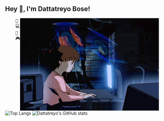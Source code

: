 ## Hey 👋, I'm Dattatreyo Bose!
<img src="https://github.com/Dattatreyo/Dattatreyo/blob/main/assets/lain.gif" alt="Lain" align="right" />
<pre>
    💼 B.Tech UG
    💻 Ml • Cloud • Neural Networks
    📖 Software architecture • Distributed systems
    🎮 Games • Anime • Code • Art • Manga
</pre>

![Top Langs](https://readmestat-vubp.vercel.app/api/top-langs/?username=Dattatreyo&layout=donut&exclude_repo=readmestat,Dattatreyo.github.io)
![Dattatreyo's GitHub stats](https://readmestat-vubp.vercel.app/api?username=Dattatreyo&show_icons=true&theme=calm_pink)
